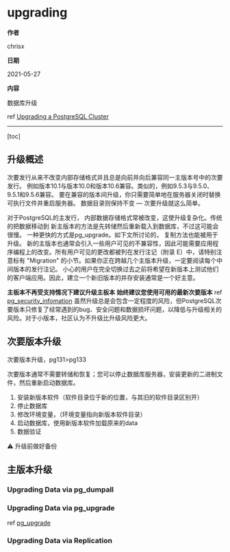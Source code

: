 # upgrading

**作者**

chrisx

**日期**

2021-05-27

**内容**

数据库升级

ref [Upgrading a PostgreSQL Cluster](https://www.postgresql.org/docs/13/upgrading.html)

----

[toc]

## 升级概述

次要发行从来不改变内部存储格式并且总是向前并向后兼容同一主版本号中的次要发行。 例如版本10.1与版本10.0和版本10.6兼容。类似的，例如9.5.3与9.5.0、9.5.1和9.5.6兼容。 要在兼容的版本间升级，你只需要简单地在服务器关闭时替换可执行文件并重启服务器。 数据目录则保持不变 — 次要升级就这么简单。

对于PostgreSQL的主发行， 内部数据存储格式常被改变，这使升级复杂化。传统的把数据移动到 新主版本的方法是先转储然后重新载入到数据库，不过这可能会很慢。 一种更快的方式是pg_upgrade。如下文所讨论的， 复制方法也能被用于升级。
新的主版本也通常会引入一些用户可见的不兼容性，因此可能需要应用程序编程上的改变。所有用户可见的更改都被列在发行注记（附录 E）中，请特别注意标有 "Migration" 的小节。如果你正在跨越几个主版本升级，一定要阅读每个中间版本的发行注记。
小心的用户在完全切换过去之前将希望在新版本上测试他们的客户端应用。因此，建立一个新旧版本的并存安装通常是一个好主意。

**主板本不再受支持情况下建议升级主板本**
**始终建议您使用可用的最新次要版本** ref [pg_security_infomation](./pg_security_Information.md)
虽然升级总是会包含一定程度的风险，但PostgreSQL次要版本只修复了经常遇到的bug、安全问题和数据损坏问题，以降低与升级相关的风险。对于小版本，社区认为不升级比升级风险更大。

## 次要版本升级

次要版本升级，pg131>pg133

次要版本通常不需要转储和恢复；您可以停止数据库服务器，安装更新的二进制文件，然后重新启动数据库。

1. 安装新版本软件（软件目录位于新的位置，与其旧的软件目录区别开）
2. 停止数据库
3. 修改环境变量，（环境变量指向新版本软件目录）
4. 启动数据库，使用新版本软件加载原来的data
5. 数据验证

<!--
pg_stat_statements扩展插件没有重新安装。
-->
:warning: 升级前做好备份

## 主版本升级

### Upgrading Data via pg_dumpall

### Upgrading Data via pg_upgrade

ref [pg_upgrade](./pg_upgrade.md)

### Upgrading Data via Replication
